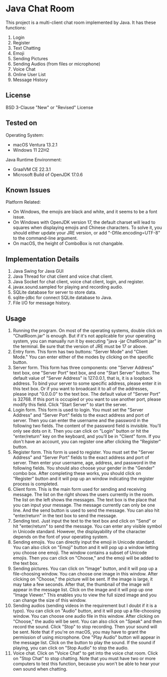# Java Chat Room
This project is a multi-client chat room implemented by Java. It has these functions: 
1. Login
2. Register
3. Text Chatting
4. Emoji
5. Sending Pictures
6. Sending Audios (from files or microphone)
7. Voice Chat
8. Online User List
9. Message History

## License
BSD 3-Clause "New" or "Revised" License

## Tested on
Operating System:
- macOS Ventura 13.2.1
- Windows 11 22H2

Java Runtime Environment:
- GraalVM CE 22.3.1
- Microsoft Build of OpenJDK 17.0.6

## Known Issues
Platform Related:
- On Windows, the emojis are black and white, and it seems to be a font issue.
- On Windows with OpenJDK version 17, the default charset will lead to squares when displaying emojis and Chinese characters. To solve it, you should either update your JRE version, or add "-Dfile.encoding=UTF-8" to the command-line argument.
- On macOS, the height of ComboBox is not changable. 

## Implementation Details
1. Java Swing for Java GUI
2. Java Thread for chat client and voice chat client.
3. Java Socket for chat client, voice chat client, login, and register.
4. javax.sound.sampled for playing and recording audio.
5. SQLite database for server to store data.
6. sqlite-jdbc for connect SQLite database to Java.
7. File I/O for message history.

## Usage
1. Running the program. On most of the operating systems, double click on "ChatRoom.jar" is enough. But if it's not applicable for your operating system, you can manually run it by executing "java -jar ChatRoom.jar" in the terminal. Be sure that the version of JRE must be 17 or above.
2. Entry form. This form has two buttons: "Server Mode" and "Client Mode." You can enter either of the modes by clicking on the specific button.
3. Server form. This form has three components: one "Server Address" text box, one "Server Port" text box, and one "Start Server" button. The default value of "Server Address" is 127.0.0.1, that is, it is a loopback address. To bind your server to some specific address, please enter it in this text box. Or if you want to broadcast it to all of the addresses, please input "0.0.0.0" to the text box. The default value of "Server Port" is 32768. If this port is occupied or you want to use another port, please modify this field. Click "Start Server" to start the server.
4. Login form. This form is used to login. You must set the "Server Address" and "Server Port" fields to the exact address and port of server. Then you can enter the username and the password in the following two fields. The content of the password field is invisible. You'll only see dots on it. Then you can click on "Login" button or hit the "enter/return" key on the keyboard, and you'll be in "Client" form. If you don't have an account, you can register one after clicking the "Register" button.
5. Register form. This form is used to register. You must set the "Server Address" and "Server Port" fields to the exact address and port of server. Then enter your username, age, address, and password in the following fields. You should also choose your gender in the "Gender" combo box. After completing these works, you should click on "Register" button and it will pop up an window indicating the register process is completed.
6. Client form. This is the main form used for sending and receiving message. The list on the right shows the users currently in the room. The list on the left shows the messages. The text box is the place that you can input your message. The message currently can only be one line. And the send button is used to send the message. You can also hit "enter/return" in the text box to send the message.
7. Sending text. Just input the text to the text box and click on "Send" or hit "enter/return" to send the message. You can enter any visible symbol in Unicode standard. However, the displayability of the character depends on the font of your operating system.
8. Sending emojis. You can directly input the emoji in Unicode standard. You can also click on "Emoji" button and it will pop up a window letting you choose one emoji. The window contains a subset of Unicode emojis. Then you can click on "Choose," and the emoji will be added to the text box.
9. Sending pictures. You can click on "Image" button, and it will pop up a file-choosing window. You can choose one image in this window. After clicking on "Choose," the picture will be sent. If the image is large, it may take a few seconds. After that, the thumbnail of the image will appear in the message list. Click on the image and it will pop up one "Image Viewer." This enables you to view the full sized image and you can change the size of this window.
10. Sending audios (sending videos in the requirement but I doubt if it is a typo). You can click on "Audio" button, and it will pop up a file-choosing window. You can choose one audio file in this window. After clicking on "Choose," the audio will be sent. You can also click on "Speak" and then record the sound. Click "Stop" to stop recording. Then your sound will be sent. Note that if you're on macOS, you may have to grant the permission of using microphone. One "Play Audio" button will appear in the message list. Click on the button to play the sound. If the sound if playing, you can click on "Stop Audio" to stop the audio.
11. Voice chat. Click on "Voice Chat" to get into the voice chat room. Click on "Stop Chat" to stop chatting. Note that you must have two or more computers to test this function, because you won't be able to hear your own sound when chatting.